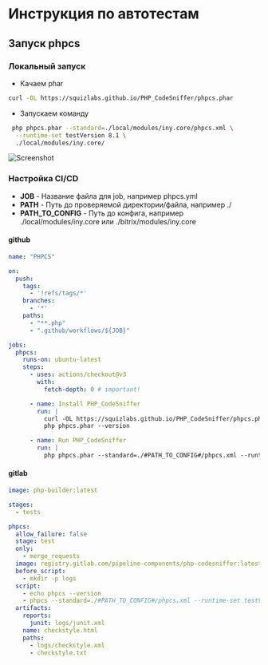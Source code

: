 # Инструкция по автотестам

## Запуск phpcs

### Локальный запуск

* Качаем phar

```bash
curl -OL https://squizlabs.github.io/PHP_CodeSniffer/phpcs.phar
```

* Запускаем команду

```bash
 php phpcs.phar --standard=./local/modules/iny.core/phpcs.xml \
  --runtime-set testVersion 8.1 \
  ./local/modules/iny.core/
 ```

![Screenshot](/images/example_phpcs.png)

### Настройка CI/CD

* **JOB** - Название файла для job, например phpcs.yml
* **PATH** - Путь до проверяемой директории/файла, например ./
* **PATH_TO_CONFIG** - Путь до конфига, например ./local/modules/iny.core или ./bitrix/modules/iny.core

#### github

```yml
name: "PHPCS"

on:
  push:
    tags:
      - '!refs/tags/*'
    branches:
      - '*'
    paths:
      - "**.php"
      - ".github/workflows/${JOB}"

jobs:
  phpcs:
    runs-on: ubuntu-latest
    steps:
      - uses: actions/checkout@v3
        with:
          fetch-depth: 0 # important!

      - name: Install PHP_CodeSniffer
        run: |
          curl -OL https://squizlabs.github.io/PHP_CodeSniffer/phpcs.phar
          php phpcs.phar --version

      - name: Run PHP_CodeSniffer
        run: |
          php phpcs.phar --standard=./#PATH_TO_CONFIG#/phpcs.xml --runtime-set testVersion 8.1 #PATH#
```

#### gitlab

```yml
image: php-builder:latest

stages:
  - tests

phpcs:
  allow_failure: false
  stage: test
  only:
    - merge_requests
  image: registry.gitlab.com/pipeline-components/php-codesniffer:latest
  before_script:
    - mkdir -p logs
  script:
    - echo phpcs --version
    - phpcs --standard=./#PATH_TO_CONFIG#/phpcs.xml --runtime-set testVersion 8.1 #PATH#
  artifacts:
    reports:
      junit: logs/junit.xml
    name: checkstyle.html
    paths:
      - logs/checkstyle.xml
      - checkstyle.txt
```
